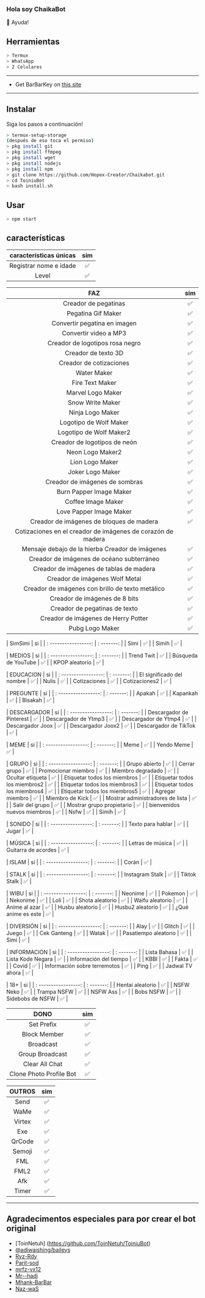 ### Hola soy ChaikaBot



<summary>🍙 Ayuda!</summary>

## Herramientas

```bash
> Termux
> WhatsApp
> 2 Celulares
```

---


- Get BarBarKey on [this site](https://mhankbarbar.tech)

---

## Instalar
Siga los pasos a continuación!

```bash
> termux-setup-storage
(después de eso toca el permiso)
> pkg install git
> pkg install ffmpeg
> pkg install wget
> pkg install nodejs
> pkg install npm
> git clone https://github.com/Hopex-Creator/Chaikabot.git
> cd ToiniuBot
> bash install.sh
```

## Usar

```bash
> npm start
```

## características

| características únicas | sim
| :---------------------------------------------: | :-----------: |
|  Registrar nome e idade|✅|
|         Level    |✅|

|  FAZ  |                                           sim |
| :---------------------------------------------: | :-----------: |
| Creador de pegatinas | ✅ |
| Pegatina Gif Maker | ✅ |
| Convertir pegatina en imagen | ✅ |
| Convertir video a MP3 | ✅ |
| Creador de logotipos rosa negro | ✅ |
| Creador de texto 3D | ✅ |
| Creador de cotizaciones | ✅ |
| Water Maker | ✅ |
| Fire Text Maker | ✅ |
| Marvel Logo Maker | ✅ |
| Snow Write Maker | ✅ |
| Ninja Logo Maker | ✅ |
| Logotipo de Wolf Maker | ✅ |
| Logotipo de Wolf Maker2 | ✅ |
| Creador de logotipos de neón | ✅ |
| Neon Logo Maker2 | ✅ |
| Lion Logo Maker | ✅ |
| Joker Logo Maker | ✅ |
| Creador de imágenes de sombras | ✅ |
| Burn Papper Image Maker | ✅ |
| Coffee Image Maker | ✅ |
| Love Papper Image Maker | ✅ |
| Creador de imágenes de bloques de madera | ✅ |
| Cotizaciones en el creador de imágenes de corazón de madera |
| Mensaje debajo de la hierba Creador de imágenes | ✅ |
| Creador de imágenes de océano subterráneo | ✅ |
| Creador de imágenes de tablas de madera | ✅ |
| Creador de imágenes Wolf Metal | ✅ |
| Creador de imágenes con brillo de texto metálico | ✅ |
| Creador de imágenes de 8 bits | ✅ |
| Creador de pegatinas de texto | ✅ |
| Creador de imágenes de Herry Potter | ✅ |
| Pubg Logo Maker | ✅ |

| SimSimi | si |
| : -----------------: | : -------: |
| Simi | ✅ |
| Simih | ✅ |

| MEDIOS | si |
| : -----------------: | : -------: |
| Trend Twit | ✅ |
| Búsqueda de YouTube | ✅ |
| KPOP aleatorio | ✅ |

| EDUCACION | si |
| : -----------------: | : -------: |
| El significado del nombre | ✅ |
| Nulis | ✅ |
| Cotizaciones | ✅ |
| Cotizaciones2 | ✅ |

| PREGUNTE | si |
| : -----------------: | : -------: |
| Apakah | ✅ |
| Kapankah | ✅ |
| Bisakah | ✅ |

| DESCARGADOR | si |
| : -----------------: | : -------: |
| Descargador de Pinterest | ✅ |
| Descargador de Ytmp3 | ✅ |
| Descargador de Ytmp4 | ✅ |
| Descargador Joox | ✅ |
| Descargador Joox2 | ✅ |
| Descargador de TikTok | ✅ |

| MEME | si |
| : -----------------: | : -------: |
| Meme | ✅ |
| Yendo Meme | ✅ |

| GRUPO | si |
| : -----------------: | : -------: |
| Grupo abierto | ✅ |
| Cerrar grupo | ✅ |
| Promocionar miembro | ✅ |
| Miembro degradado | ✅ |
| Ocultar etiqueta | ✅ |
| Etiquetar todos los miembros | ✅ |
| Etiquetar todos los miembros2 | ✅ |
| Etiquetar todos los miembros3 | ✅ |
| Etiquetar todos los miembros4 | ✅ |
| Etiquetar todos los miembros5 | ✅ |
| Agregar miembro | ✅ |
| Miembro de Kick | ✅ |
| Mostrar administradores de lista | ✅ |
| Salir del grupo | ✅ |
| Mostrar grupo propietario | ✅ |
| bienvenidos nuevos miembros | ✅ |
| Nsfw | ✅ |
| Simih | ✅ |

| SONIDO | si |
| : -----------------: | : -------: |
| Texto para hablar | ✅ |
| Jugar | ✅ |

| MÚSICA | si |
| : -----------------: | : -------: |
| Letras de música | ✅ |
| Guitarra de acordes | ✅ |

| ISLAM | si |
| : -----------------: | : -------: |
| Corán | ✅ |

| STALK | si |
| : -----------------: | : -------: |
| Instagram Stalk | ✅ |
| Tiktok Stalk | ✅ |

| WIBU | si |
| : -----------------: | : -------: |
| Neonime | ✅ |
| Pokemon | ✅ |
| Nekonime | ✅ |
| Loli | ✅ |
| Shota aleatorio | ✅ |
| Waifu aleatorio | ✅ |
| Anime al azar | ✅ |
| Husbu aleatorio | ✅ |
| Husbu2 aleatorio | ✅ |
| ¿Qué anime es este | ✅ |

| DIVERSIÓN | si |
| : -----------------: | : -------: |
| Alay | ✅ |
| Glitch | ✅ |
| Juego | ✅ |
| Cek Ganteng | ✅ |
| Watak | ✅ |
| Pasatiempo aleatorio | ✅ |
| Simi | ✅ |

| INFORMACION | si |
| : -----------------: | : -------: |
| Lista Bahasa | ✅ |
| Lista Kode Negara | ✅ |
| Información del tiempo | ✅ |
| KBBI | ✅ |
| Fakta | ✅ |
| Covid | ✅ |
| Información sobre terremotos | ✅ |
| Ping | ✅ |
| Jadwal TV ahora | ✅ |

| 18+ | si |
| : -----------------: | : -------: |
| Hentai aleatorio | ✅ |
| NSFW Neko | ✅ |
| Trampa NSFW | ✅ |
| NSFW Ass | ✅ |
| Bobs NSFW | ✅ |
| Sidebobs de NSFW | ✅ |



| DONO | sim |
| :-----------------: | :-------: |
| Set Prefix|✅|
| Block Member|✅|
| Broadcast|✅|
| Group Broadcast|✅|
| Clear All Chat|✅|
| Clone Photo Profile Bot|✅|

| OUTROS | sim |
| :-----------------: | :-------: |
| Send|✅|
| WaMe|✅|
| Virtex|✅|
| Exe|✅|
| QrCode|✅|
| Semoji|✅|
| FML|✅|
| FML2|✅|
| Afk|✅|
| Timer|✅|

---



## Agradecimentos especiales para por crear el bot original

- [ToinNetuh] (https://github.com/ToinNetuh/ToiniuBot)
- [@adiwajshing/baileys](https://github.com/adiwajshing/Baileys) 
- [Ryz-Rdy](https://github.com/RyzRdy)
- [Parit-sod](https://github.com/Paritsod)
- [mrfz-vx12](https://github.com/mrfzvx12)
- [Mr--hadi](https://github.com/Mr-hadi)
- [Mhank-BarBar](https://github.com/mhankbarbar)
- [Naz-waS](https://github.com/NazwaS)
